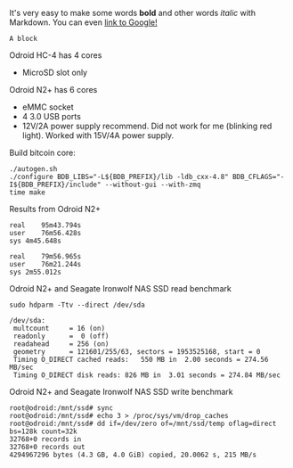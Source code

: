 It's very easy to make some words **bold** and other words *italic* with Markdown. You can even [link to Google!](http://google.com)

```
A block
```

Odroid HC-4 has 4 cores
 - MicroSD slot only

Odroid N2+ has 6 cores
 - eMMC socket
 - 4 3.0 USB ports
 - 12V/2A power supply recommend.  Did not work for me (blinking red light).  Worked with 15V/4A power supply.

Build bitcoin core:
```
./autogen.sh
./configure BDB_LIBS="-L${BDB_PREFIX}/lib -ldb_cxx-4.8" BDB_CFLAGS="-I${BDB_PREFIX}/include" --without-gui --with-zmq
time make
```
Results from Odroid N2+
```
real	95m43.794s
user	76m56.428s
sys	4m45.648s

real	79m56.965s
user	76m21.244s
sys	2m55.012s
```

Odroid N2+ and Seagate Ironwolf NAS SSD read benchmark
```
sudo hdparm -Ttv --direct /dev/sda

/dev/sda:
 multcount     = 16 (on)
 readonly      =  0 (off)
 readahead     = 256 (on)
 geometry      = 121601/255/63, sectors = 1953525168, start = 0
 Timing O_DIRECT cached reads:   550 MB in  2.00 seconds = 274.56 MB/sec
 Timing O_DIRECT disk reads: 826 MB in  3.01 seconds = 274.84 MB/sec
 ```
 
 Odroid N2+ and Seagate Ironwolf NAS SSD write benchmark
 ```
root@odroid:/mnt/ssd# sync
root@odroid:/mnt/ssd# echo 3 > /proc/sys/vm/drop_caches
root@odroid:/mnt/ssd# dd if=/dev/zero of=/mnt/ssd/temp oflag=direct bs=128k count=32k
32768+0 records in
32768+0 records out
4294967296 bytes (4.3 GB, 4.0 GiB) copied, 20.0062 s, 215 MB/s
```

